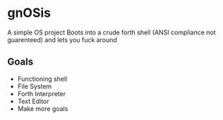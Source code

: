 # gnOSis
A simple OS project
Boots into a crude forth shell (ANSI compliance not guarenteed) and lets you fuck around

## Goals
* Functioning shell
* File System
* Forth Interpreter
* Text Editor
* Make more goals 

